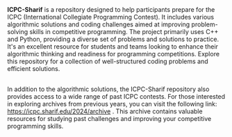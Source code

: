 ##
**ICPC-Sharif** is a repository designed to help participants prepare for the ICPC (International Collegiate Programming Contest). It includes various algorithmic solutions and coding challenges aimed at improving problem-solving skills in competitive programming. The project primarily uses C++ and Python, providing a diverse set of problems and solutions to practice. It's an excellent resource for students and teams looking to enhance their algorithmic thinking and readiness for programming competitions. Explore this repository for a collection of well-structured coding problems and efficient solutions.

##
In addition to the algorithmic solutions, the ICPC-Sharif repository also provides access to a wide range of past ICPC contests. For those interested in exploring archives from previous years, you can visit the following link: 
https://icpc.sharif.edu/2024/archive
. This archive contains valuable resources for studying past challenges and improving your competitive programming skills.
##
